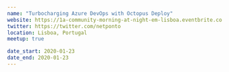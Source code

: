 ```yaml
---
name: "Turbocharging Azure DevOps with Octopus Deploy"
website: https://1a-community-morning-at-night-em-lisboa.eventbrite.co.uk/
twitter: https://twitter.com/netponto
location: Lisboa, Portugal
meetup: true

date_start: 2020-01-23
date_end: 2020-01-23
---
```

